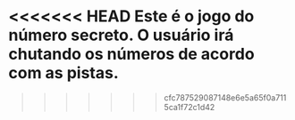 <<<<<<< HEAD
Este é o jogo do número secreto. O usuário irá chutando os números de acordo com as pistas. 
=======

>>>>>>> cfc787529087148e6e5a65f0a7115ca1f72c1d42
